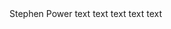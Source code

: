 





<html>
    <html> Stephen Power
    <head>
            <title>web browser info, Stephen Power etc</title>
  </head>
      <body>
          text
          text
          text
          text
          text
     </body>
  </html>



